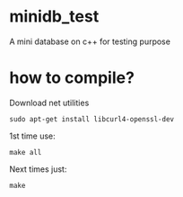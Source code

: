 # minidb_test
A mini database on c++ for testing purpose

# how to compile?
Download net utilities

    sudo apt-get install libcurl4-openssl-dev

1st time use:

    make all

Next times just:

    make
